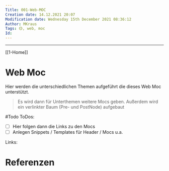 ```yaml
---
Title: 001-Web-MOC
Creation date: 14.12.2021 20:07
Modification date: Wednesday 15th December 2021 08:36:12
Author: MKraus
Tags: 🟡, web, moc
Id: 
---
```

---

[[1-Home]]

# Web Moc
Hier werden die unterschiedlichen Themen aufgeführt die dieses Web Moc unterstützt.

>Es wird dann für Unterthemen weitere Mocs geben.
Außerdem wird ein verlinkter Baum (Pre- und PostNode) aufgebaut

#Todo
ToDos:
- [ ] Hier folgen dann die Links zu den Mocs 
- [ ] Anlegen Snippets / Templates für Header / Mocs u.a.

Links: 



# Referenzen
	